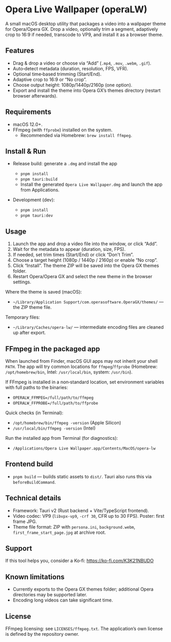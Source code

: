 # Opera Live Wallpaper (operaLW)

A small macOS desktop utility that packages a video into a wallpaper theme for Opera/Opera GX. Drop a video, optionally trim a segment, adaptively crop to 16:9 if needed, transcode to VP9, and install it as a browser theme.

## Features
- Drag & drop a video or choose via “Add” (`.mp4`, `.mov`, `.webm`, `.gif`).
- Auto‑detect metadata (duration, resolution, FPS, VFR).
- Optional time‑based trimming (Start/End).
- Adaptive crop to 16:9 or “No crop”.
- Choose output height: 1080p/1440p/2160p (one option).
- Export and install the theme into Opera GX’s themes directory (restart browser afterwards).

## Requirements
- macOS 12.0+.
- FFmpeg (with `ffprobe`) installed on the system.
  - Recommended via Homebrew: `brew install ffmpeg`.

## Install & Run
- Release build: generate a `.dmg` and install the app
  - `pnpm install`
  - `pnpm tauri:build`
  - Install the generated `Opera Live Wallpaper.dmg` and launch the app from Applications.

- Development (dev):
  - `pnpm install`
  - `pnpm tauri:dev`

## Usage
1. Launch the app and drop a video file into the window, or click “Add”.
2. Wait for the metadata to appear (duration, size, FPS).
3. If needed, set trim times (Start/End) or click “Don't Trim”.
4. Choose a target height (1080p / 1440p / 2160p) or enable “No crop”.
5. Click “Install”. The theme ZIP will be saved into the Opera GX themes folder.
6. Restart Opera/Opera GX and select the new theme in the browser settings.

Where the theme is saved (macOS):
- `~/Library/Application Support/com.operasoftware.OperaGX/themes/` — the ZIP theme file.

Temporary files:
- `~/Library/Caches/opera-lw/` — intermediate encoding files are cleaned up after export.

## FFmpeg in the packaged app
When launched from Finder, macOS GUI apps may not inherit your shell `PATH`. The app will try common locations for `ffmpeg`/`ffprobe` (Homebrew: `/opt/homebrew/bin`, Intel: `/usr/local/bin`, system: `/usr/bin`).

If FFmpeg is installed in a non‑standard location, set environment variables with full paths to the binaries:
- `OPERALW_FFMPEG=/full/path/to/ffmpeg`
- `OPERALW_FFPROBE=/full/path/to/ffprobe`

Quick checks (in Terminal):
- `/opt/homebrew/bin/ffmpeg -version` (Apple Silicon)
- `/usr/local/bin/ffmpeg -version` (Intel)

Run the installed app from Terminal (for diagnostics):
- `/Applications/Opera Live Wallpaper.app/Contents/MacOS/opera-lw`

## Frontend build
- `pnpm build` — builds static assets to `dist/`. Tauri also runs this via `beforeBuildCommand`.

## Technical details
- Framework: Tauri v2 (Rust backend + Vite/TypeScript frontend).
- Video codec: VP9 (`libvpx-vp9`, `-crf 30`, CFR up to 30 FPS). Poster: first frame JPG.
- Theme file format: ZIP with `persona.ini`, `background.webm`, `first_frame_start_page.jpg` at archive root.

## Support
If this tool helps you, consider a Ko‑fi: https://ko-fi.com/K3K21NBUDO

## Known limitations
- Currently exports to the Opera GX themes folder; additional Opera directories may be supported later.
- Encoding long videos can take significant time.

## License
FFmpeg licensing: see `LICENSES/ffmpeg.txt`. The application’s own license is defined by the repository owner.
